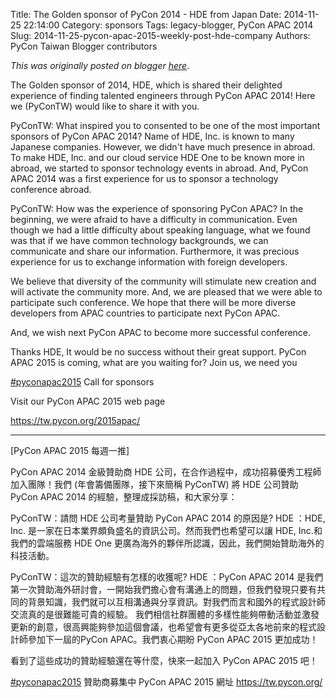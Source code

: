 Title: The Golden sponsor of PyCon 2014 - HDE from Japan
Date: 2014-11-25 22:14:00
Category: sponsors
Tags: legacy-blogger, PyCon APAC 2014
Slug: 2014-11-25-pycon-apac-2015-weekly-post-hde-company
Authors: PyCon Taiwan Blogger contributors

*This was originally posted on blogger [here](https://pycontw.blogspot.com/2014/11/pycon-apac-2015-weekly-post-hde-company.html)*.

<!--more-->

The Golden sponsor of 2014, HDE, which is shared their delighted experience of finding talented engineers through PyCon APAC 2014! Here we (PyConTW) would like to share it with you.

PyConTW: What inspired you to consented to be one of the most important sponsors of PyCon APAC 2014?
Name of HDE, Inc. is known to many Japanese companies. However, we
didn't have much presence in abroad. To make HDE, Inc. and our cloud
service HDE One to be known more in abroad, we started to sponsor
technology events in abroad. And, PyCon APAC 2014 was a first
experience for us to sponsor a technology conference abroad.

PyConTW: How was the experience of sponsoring PyCon APAC?
In the beginning, we were afraid to have a difficulty in communication. Even though we had a little difficulty about speaking language, what we found was that if we have common technology backgrounds, we can communicate and share our information. Furthermore, it was precious experience for us to exchange information with foreign developers.

We believe that diversity of the community will stimulate new creation and will activate the community more. And, we are pleased that we were able to participate such conference. We hope that there will be more diverse developers from APAC countries to participate next PyCon APAC.

And, we wish next PyCon APAC to become more successful conference.

Thanks HDE, It would be no success without their great support.
PyCon APAC 2015 is coming, what are you waiting for? Join us, we need you

[#pyconapac2015](https://www.facebook.com/hashtag/pyconapac2015) Call for sponsors

Visit our PyCon APAC 2015 web page

<https://tw.pycon.org/2015apac/>

----------------------------------------------------------------

[PyCon APAC 2015 每週一推]

PyCon APAC 2014 金級贊助商 HDE 公司，在合作過程中，成功招募優秀工程師加入團隊！我們 (年會籌備團隊，接下來簡稱 PyConTW) 將 HDE 公司贊助 PyCon APAC 2014 的經驗，整理成採訪稿，和大家分享：

PyConTW：請問 HDE 公司考量贊助 PyCon APAC 2014 的原因是?
HDE ：HDE, Inc. 是一家在日本業界頗負盛名的資訊公司。然而我們也希望可以讓 HDE, Inc.和我們的雲端服務 HDE One 更廣為海外的夥伴所認識，因此，我們開始贊助海外的科技活動。

PyConTW：這次的贊助經驗有怎樣的收獲呢?
HDE ：PyCon APAC 2014 是我們第一次贊助海外研討會，一開始我們擔心會有溝通上的問題，但我們發現只要有共同的背景知識，我們就可以互相溝通與分享資訊。對我們而言和國外的程式設計師交流真的是很難能可貴的經驗。
我們相信社群團體的多樣性能夠帶動活動並激發更新的創意，很高興能夠參加這個會議，也希望會有更多從亞太各地前來的程式設計師參加下一屆的PyCon APAC。我們衷心期盼 PyCon APAC 2015 更加成功！

看到了這些成功的贊助經驗還在等什麼，快來一起加入 PyCon APAC 2015 吧！

[#pyconapac2015](https://www.facebook.com/hashtag/pyconapac2015) 贊助商募集中
PyCon APAC 2015 網址
<https://tw.pycon.org/>
